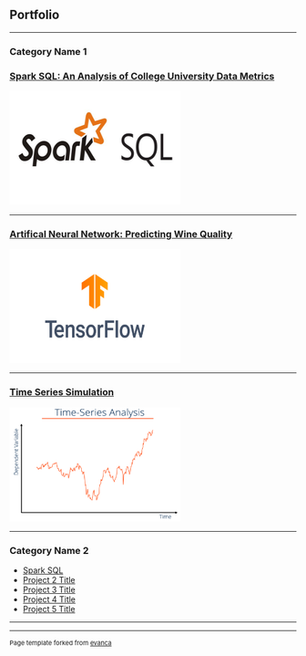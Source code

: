 ## Portfolio

---

### Category Name 1 

### [Spark SQL: An Analysis of College University Data Metrics](/work-portfolio/sample_page)
<img src="images/2-3.jpg" alt="Logo" width="300" height="200"/>

---
### [Artifical Neural Network: Predicting Wine Quality](/work-portfolio/AI-project)
<img src="images/tensor_flow.png" alt="Logo" width="300" height="200"/>

---
### [Time Series Simulation](/work-portfolio/timeseries)
<img src="images/Time-Series-Analysis-1200x854.png" alt="Logo" width="300" height="200"/>

---

### Category Name 2

- [Spark SQL ](http://https://toddschaffer1.github.io/work-portfolio/spark-example/)
- [Project 2 Title](http://example.com/)
- [Project 3 Title](http://example.com/)
- [Project 4 Title](http://example.com/)
- [Project 5 Title](http://example.com/)

---




---
<p style="font-size:11px">Page template forked from <a href="https://github.com/evanca/quick-portfolio">evanca</a></p>
<!-- Remove above link if you don't want to attibute -->
